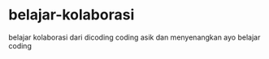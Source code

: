 # belajar-kolaborasi
belajar kolaborasi dari dicoding
coding asik dan menyenangkan
ayo belajar coding
